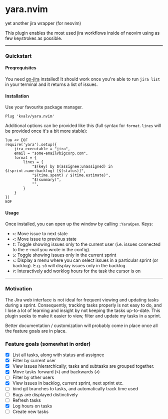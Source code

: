 yara.nvim
===
yet another jira wrapper (for neovim)

This plugin enables the most used jira workflows inside of neovim using as few keystrokes as possible.

----

### Quickstart

#### Preqrequisites
You need [go-jira][go-jira] installed! It should work once you're able to run `jira list` in your terminal and it returns a list of issues.

#### Installation
Use your favourite package manager.

```
Plug 'kvalv/yara.nvim'
```

Additional options can be provided like this (full syntax for `format.lines` will be provided once it's a bit more stable):
```
lua << EOF
require('yara').setup({
    jira_executable = "jira",
    email = "some-email@bigcorp.com",
    format = {
        lines = {
            "$(key) by $(assignee:unassigned) in $(sprint.name:backlog) [$(status)]", 
            "$(time.spent) / $(time.estimate)",
            "$(summary)",
            "",
        }
    }
})
EOF
```

#### Usage
Once installed, you can open up the window by calling `:YaraOpen`. Keys:

* `>`: Move issue to next state
* `<`: Move issue to previous state
* `I`: Toggle showing issues only to the current user (i.e. issues connected to the e-mail you wrote in the config).
* `S`: Toggle showing issues only in the current sprint
* `s`: Display a menu where you can select issues in a particular sprint (or backlog). E.g. `s0` will display issues only in the backlog.
* `P`: Interactively add worklog hours for the task the cursor is on

----

### Motivation

The Jira web interface is not ideal for frequent viewing and updating tasks during a sprint. Consequently, tracking tasks properly is
not easy to do, and I lose a lot of learning and insight by not keeping the tasks up-to-date. This plugin seeks to make it
easier to view, filter and update my tasks in a sprint.

Better documentation / customization will probably come in place once all the feature goals are in place.

### Feature goals (somewhat in order)

- [x] List all tasks, along with status and assignee
- [x] Filter by current user
- [x] View issues hierarchically; tasks and subtasks are grouped together.
- [x] Move tasks forward (`>`) and backwards (`<`)
- [ ] Filter by other users
- [x] View issues in backlog, current sprint, next sprint etc.
- [ ] bind git branches to tasks, and automatically track time used
- [ ] Bugs are displayed distinctively
- [ ] Refresh tasks
- [x] Log hours on tasks
- [ ] Create new tasks

[go-jira]: https://github.com/go-jira/jira
